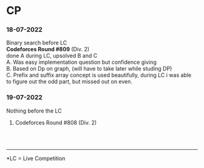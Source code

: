 # CP
### 18-07-2022
Binary search before LC<br>
<b>Codeforces Round #809</b> (Div. 2)<br>
done A during LC, upsolved B and C<br>
A. Was easy implementation question but confidence giving<br>
B. Based on Dp on graph, (will have to take later while studing DP)<br>
C. Prefix and suffix array concept is used beautifully, during LC i was able to figure out the odd part, but missed out on even.<br>

### 19-07-2022
Nothing before the LC
1. Codeforces Round #808 (Div. 2)
<br>
<br>
<hr>
*LC = Live Competition
